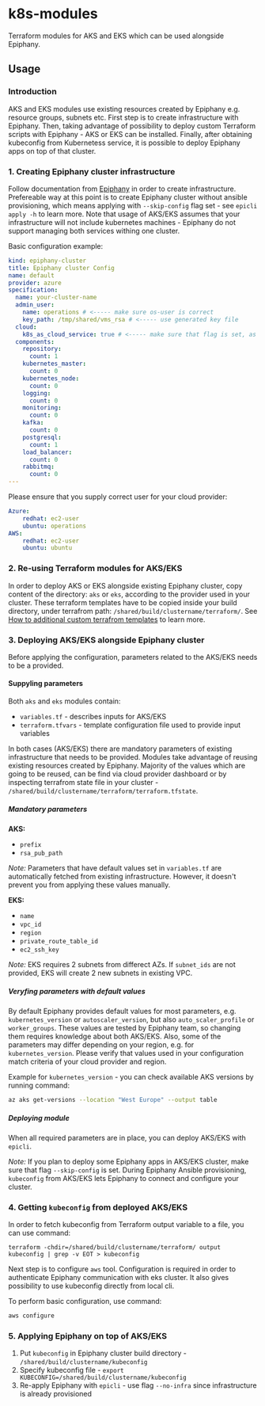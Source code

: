 # k8s-modules

Terraform modules for AKS and EKS which can be used alongside Epiphany.

## Usage

### Introduction

AKS and EKS modules use existing resources created by Epiphany e.g. resource groups, subnets etc. First step is to create infrastructure with Epiphany. Then, taking advantage of possibility to deploy custom Terraform scripts with Epiphany - AKS or EKS can be installed. Finally, after obtaining kubeconfig from Kubernetess service, it is possible to deploy Epiphany apps on top of that cluster.

### 1. Creating Epiphany cluster infrastructure

Follow documentation from [Epiphany](https://github.com/epiphany-platform/epiphany) in order to create infrastructure.
Prefereable way at this point is to create Epiphany cluster without ansible provisioning, which means applying with `--skip-config` flag set - see `epicli apply -h` to learn more. Note that usage of AKS/EKS assumes that your infrastructure will not include kubernetes machines - Epiphany do not support managing both services withing one cluster.

Basic configuration example:

  ```yaml
  kind: epiphany-cluster
  title: Epiphany cluster Config
  name: default
  provider: azure
  specification:
    name: your-cluster-name
    admin_user:
      name: operations # <----- make sure os-user is correct
      key_path: /tmp/shared/vms_rsa # <----- use generated key file
    cloud:
      k8s_as_cloud_service: true # <----- make sure that flag is set, as it indicates usage of a managed Kubernetes service
    components:
      repository:
        count: 1
      kubernetes_master:
        count: 0
      kubernetes_node:
        count: 0
      logging:
        count: 0
      monitoring:
        count: 0
      kafka:
        count: 0
      postgresql:
        count: 1
      load_balancer:
        count: 0
      rabbitmq:
        count: 0
  ---
```

Please ensure that you supply correct user for your cloud provider:

```yaml
Azure:
    redhat: ec2-user
    ubuntu: operations
AWS:
    redhat: ec2-user
    ubuntu: ubuntu
```

### 2. Re-using Terraform modules for AKS/EKS

In order to deploy AKS or EKS alongside existing Epiphany cluster, copy content of the directory: `aks` or `eks`, according to the provider used in your cluster. These terraform templates have to be copied inside your build directory, under terrafrom path: `/shared/build/clustername/terraform/`.
See [How to additional custom terrafrom templates](https://github.com/epiphany-platform/epiphany/blob/develop/docs/home/howto/CLUSTER.md#how-to-additional-custom-terraform-templates) to learn more.

### 3. Deploying AKS/EKS alongside Epiphany cluster

Before applying the configuration, parameters related to the AKS/EKS needs to be a provided.

#### Suppyling parameters

Both `aks` and `eks` modules contain:

- `variables.tf` - describes inputs for AKS/EKS
- `terraform.tfvars` - template configuration file used to provide input variables

In both cases (AKS/EKS) there are mandatory parameters of existing infrastructure that needs to be provided. Modules take advantage of reusing existing resources created by Epiphany. Majority of the values which are going to be reused, can be find via cloud provider dashboard or by inspecting terrafrom state file in your cluster - `/shared/build/clustername/terraform/terraform.tfstate`.

##### Mandatory parameters

**AKS:**

- `prefix`
- `rsa_pub_path`

*Note:* Parameters that have default values set in `variables.tf` are automatically fetched from existing infrastructure. However, it doesn't prevent you from applying these values manually.

**EKS:**

- `name`
- `vpc_id`
- `region`
- `private_route_table_id`
- `ec2_ssh_key`

*Note:* EKS requires 2 subnets from differect AZs. If `subnet_ids` are not provided, EKS will create 2 new subnets in existing VPC.

##### Veryfing parameters with default values

By default Epiphany provides default values for most parameters, e.g. `kubernetes_version` or `autoscaler_version`, but also `auto_scaler_profile` or `worker_groups`. These values are tested by Epiphany team, so changing them requires knowledge about both AKS/EKS.
Also, some of the parameters may differ depending on your region, e.g. for `kubernetes_version`. Please verify that values used in your configuration match criteria of your cloud provider and region.

Example for `kubernetes_version` - you can check available AKS versions by running command:

```bash
az aks get-versions --location "West Europe" --output table
```

##### Deploying module

When all required parameters are in place, you can deploy AKS/EKS with `epicli`.

*Note:* If you plan to deploy some Epiphany apps in AKS/EKS cluster, make sure that flag `--skip-config` is set. During Epiphany Ansible provisioning, `kubeconfig` from AKS/EKS lets Epiphany to connect and configure your cluster.

### 4. Getting `kubeconfig` from deployed AKS/EKS

In order to fetch kubeconfig from Terraform output variable to a file, you can use command:

```shell
terraform -chdir=/shared/build/clustername/terraform/ output kubeconfig | grep -v EOT > kubeconfig
```

Next step is to configure `aws` tool. Configuration is required in order to authenticate Epiphany communication with eks cluster.
It also gives possibility to use kubeconfig directly from local cli.

To perform basic configuration, use command:

```bash
aws configure
```

### 5. Applying Epiphany on top of AKS/EKS

1. Put `kubeconfig` in Epiphany cluster build directory - `/shared/build/clustername/kubeconfig`
2. Specify kubeconfig file - `export KUBECONFIG=/shared/build/clustername/kubeconfig`
3. Re-apply Epiphany with `epicli` - use flag `--no-infra` since infrastructure is already provisioned
